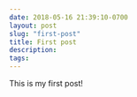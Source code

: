 ```yaml
---
date: 2018-05-16 21:39:10-0700
layout: post
slug: "first-post"
title: First post
description:
tags:
---
```

This is my first post!
